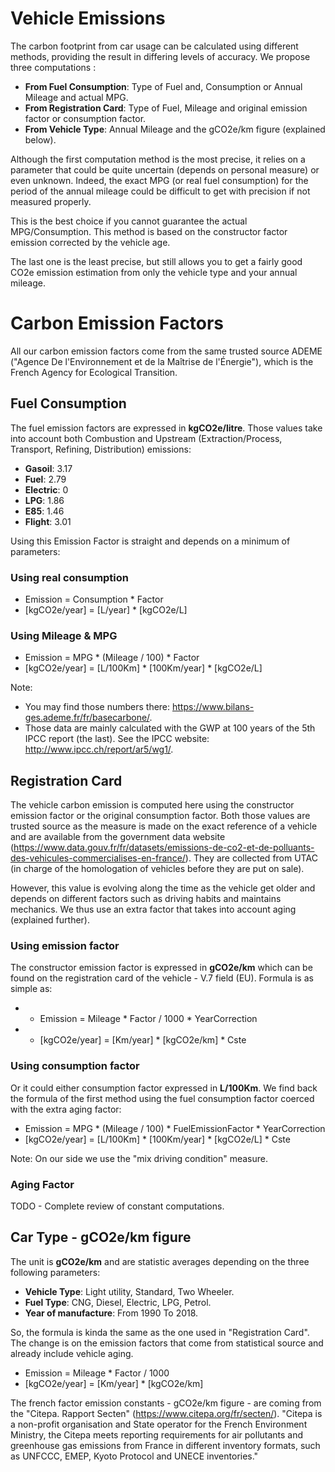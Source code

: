 # Vehicle Emissions
The carbon footprint from car usage can be calculated using different methods, providing the result in differing levels of accuracy. We propose three computations :
- **From Fuel Consumption**: Type of Fuel and, Consumption or Annual Mileage and actual MPG.
- **From Registration Card**: Type of Fuel, Mileage and original emission factor or consumption factor.
- **From Vehicle Type**: Annual Mileage and the gCO2e/km figure (explained below).

Although the first computation method is the most precise, it relies on a parameter that could be quite uncertain (depends on personal measure) or even unknown. Indeed, the exact MPG (or real fuel consumption) for the period of the annual mileage could be difficult to get with precision if not measured properly.

This is the best choice if you cannot guarantee the actual MPG/Consumption. This method is based on the constructor factor emission corrected by the vehicle age.

The last one is the least precise, but still allows you to get a fairly good CO2e emission estimation from only the vehicle type and your annual mileage.

# Carbon Emission Factors
All our carbon emission factors come from the same trusted source ADEME ("Agence De l'Environnement et de la Maîtrise de l'Énergie"), which is the French Agency for Ecological Transition.

## Fuel Consumption
The fuel emission factors are expressed in **kgCO2e/litre**.
Those values take into account both Combustion and Upstream (Extraction/Process, Transport, Refining, Distribution) emissions:
- **Gasoil**: 3.17
- **Fuel**: 2.79
- **Electric**: 0
- **LPG**: 1.86
- **E85**: 1.46
- **Flight**: 3.01

Using this Emission Factor is straight and depends on a minimum of parameters:
### Using real consumption
- Emission = Consumption * Factor
- [kgCO2e/year] = [L/year] * [kgCO2e/L]

### Using Mileage & MPG
- Emission = MPG * (Mileage / 100) * Factor
- [kgCO2e/year] = [L/100Km] * [100Km/year] * [kgCO2e/L]

Note:
- You may find those numbers there: https://www.bilans-ges.ademe.fr/fr/basecarbone/.
- Those data are mainly calculated with the GWP at 100 years of the 5th IPCC report (the last). See the IPCC website: http://www.ipcc.ch/report/ar5/wg1/.

## Registration Card
The vehicle carbon emission is computed here using the constructor emission factor or the original consumption factor. Both those values are trusted source as the measure is made on the exact reference of a vehicle and are available from the government data website (https://www.data.gouv.fr/fr/datasets/emissions-de-co2-et-de-polluants-des-vehicules-commercialises-en-france/). They are collected from UTAC (in charge of the homologation of vehicles before they are put on sale).

However, this value is evolving along the time as the vehicle get older and depends on different factors such as driving habits and maintains mechanics. We thus use an extra factor that takes into account aging (explained further).

### Using emission factor
The constructor emission factor is expressed in **gCO2e/km** which can be found on the registration card of the vehicle - V.7 field (EU). Formula is as simple as:
* - Emission = Mileage * Factor / 1000 * YearCorrection
* - [kgCO2e/year] = [Km/year] * [kgCO2e/km] * Cste

### Using consumption factor
Or it could either consumption factor expressed in **L/100Km**. We find back the formula of the first method using the fuel consumption factor coerced with the extra aging factor:
- Emission = MPG * (Mileage / 100) * FuelEmissionFactor * YearCorrection
- [kgCO2e/year] = [L/100Km] * [100Km/year] * [kgCO2e/L] * Cste

Note: On our side we use the "mix driving condition" measure.

### Aging Factor
TODO - Complete review of constant computations.

## Car Type - gCO2e/km figure
The unit is **gCO2e/km** and are statistic averages depending on the three following parameters:
- **Vehicle Type**: Light utility, Standard, Two Wheeler.
- **Fuel Type**: CNG, Diesel, Electric, LPG, Petrol.
- **Year of manufacture**: From 1990 To 2018.

So, the formula is kinda the same as the one used in "Registration Card". The change is on the emission factors that come from statistical source and already include vehicle aging.

- Emission = Mileage * Factor / 1000
- [kgCO2e/year] = [Km/year] * [kgCO2e/km]

The french factor emission constants - gCO2e/km figure - are coming from the "Citepa. Rapport Secten" (https://www.citepa.org/fr/secten/). "Citepa is a non-profit organisation and State operator for the French Environment Ministry, the Citepa meets reporting requirements for air pollutants and greenhouse gas emissions from France in different inventory formats, such as UNFCCC, EMEP, Kyoto Protocol and UNECE inventories."
